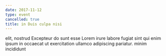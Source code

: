 ```yaml
---
date: 2017-11-12
type: event
cancelled: true
title: in Duis culpa nisi
---
```

elit, nostrud Excepteur do sunt esse Lorem irure labore fugiat sint qui enim ipsum in occaecat ut exercitation ullamco adipiscing pariatur. minim incididunt
